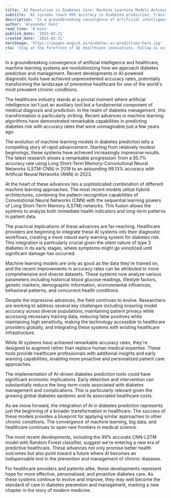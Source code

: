 ```yaml
---
title: 'AI Revolution in Diabetes Care: Machine Learning Models Achieve Breakthrough Accuracy in Early Prediction'
subtitle: 'AI systems reach 99% accuracy in diabetes prediction, transforming preventive healthcare'
description: 'In a groundbreaking convergence of artificial intelligence and healthcare, machine learning systems are revolutionizing how we approach diabetes prediction and management. Recent developments in AI-powered diagnostic tools have achieved unprecedented accuracy rates, potentially transforming the landscape of preventive healthcare for one of the world''s most prevalent chronic conditions.'
author: 'Alexander Hunt'
read_time: '8 mins'
publish_date: '2025-02-21'
created_date: '2025-02-21'
heroImage: 'https://images.magick.ai/diabetes-ai-prediction-hero.jpg'
cta: 'Stay at the forefront of AI healthcare innovations. Follow us on LinkedIn for the latest updates on breakthrough medical technologies and their impact on patient care.'
---
```


In a groundbreaking convergence of artificial intelligence and healthcare, machine learning systems are revolutionizing how we approach diabetes prediction and management. Recent developments in AI-powered diagnostic tools have achieved unprecedented accuracy rates, potentially transforming the landscape of preventive healthcare for one of the world's most prevalent chronic conditions.

The healthcare industry stands at a pivotal moment where artificial intelligence isn't just an auxiliary tool but a fundamental component of medical diagnosis and prediction. In the realm of diabetes management, this transformation is particularly striking. Recent advances in machine learning algorithms have demonstrated remarkable capabilities in predicting diabetes risk with accuracy rates that were unimaginable just a few years ago.

The evolution of machine learning models in diabetes prediction tells a compelling story of rapid advancement. Starting from relatively modest beginnings, these systems have achieved increasingly impressive results. The latest research shows a remarkable progression: from a 95.7% accuracy rate using Long Short-Term Memory-Convolutional Neural Networks (LSTM-CNN) in 2018 to an astounding 99.13% accuracy with Artificial Neural Networks (ANN) in 2023.

At the heart of these advances lies a sophisticated combination of different machine learning approaches. The most recent models utilize hybrid architectures, combining the pattern-recognition capabilities of Convolutional Neural Networks (CNN) with the sequential learning powers of Long Short-Term Memory (LSTM) networks. This fusion allows the systems to analyze both immediate health indicators and long-term patterns in patient data.

The practical implications of these advances are far-reaching. Healthcare providers are beginning to integrate these AI systems into their diagnostic workflows, creating a more robust early warning system for diabetes risk. This integration is particularly crucial given the silent nature of type 2 diabetes in its early stages, where symptoms might go unnoticed until significant damage has occurred.

Machine learning models are only as good as the data they're trained on, and the recent improvements in accuracy rates can be attributed to more comprehensive and diverse datasets. These systems now analyze various parameters including historical blood glucose readings, lifestyle factors, genetic markers, demographic information, environmental influences, behavioral patterns, and concurrent health conditions.

Despite the impressive advances, the field continues to evolve. Researchers are working to address several key challenges including ensuring model accuracy across diverse populations, maintaining patient privacy while accessing necessary training data, reducing false positives while maintaining high sensitivity, making the technology accessible to healthcare providers globally, and integrating these systems with existing healthcare infrastructure.

While AI systems have achieved remarkable accuracy rates, they're designed to augment rather than replace human medical expertise. These tools provide healthcare professionals with additional insights and early warning capabilities, enabling more proactive and personalized patient care approaches.

The implementation of AI-driven diabetes prediction tools could have significant economic implications. Early detection and intervention can substantially reduce the long-term costs associated with diabetes management and complications. This is particularly relevant given the growing global diabetes epidemic and its associated healthcare costs.

As we move forward, the integration of AI in diabetes prediction represents just the beginning of a broader transformation in healthcare. The success of these models provides a blueprint for applying similar approaches to other chronic conditions. The convergence of machine learning, big data, and healthcare continues to open new frontiers in medical science.

The most recent developments, including the 99% accurate CNN-LSTM model with Random Forest classifier, suggest we're entering a new era of predictive healthcare. These advances not only promise better health outcomes but also point toward a future where AI becomes an indispensable tool in the prevention and management of chronic diseases.

For healthcare providers and patients alike, these developments represent hope for more effective, personalized, and proactive diabetes care. As these systems continue to evolve and improve, they may well become the standard of care in diabetes prevention and management, marking a new chapter in the story of modern medicine.